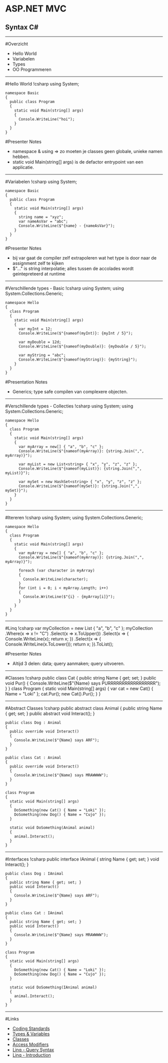 # ASP.NET MVC
## Syntax C# 
---
#Overzicht
- Hello World
- Variabelen
- Types
- OO Programmeren
---
#Hello World
    !csharp
    using System;

    namespace Basic
    {
      public class Program
      {
        static void Main(string[] args)
        {
          Console.WriteLine("hoi");
        }
      }
    }

#Presenter Notes
- namespace & using => zo moeten je classes geen globale, unieke namen hebben.
- static void Main(string[] args) is de defactor entrypoint van een applicatie.

---
#Variabelen 
    !csharp
    using System;

    namespace Basic
    {
      public class Program
      {
        static void Main(string[] args)
        {
          string name = "xyz";
          var nameAsVar = "abc";
          Console.WriteLine($"{name} - {nameAsVar}");
        }
      }
    }

#Presenter Notes
- bij var gaat de compiler zelf extrapoleren wat het type is door naar de assignment zelf te kijken
- $"..." is string interpolatie; alles tussen de accolades wordt geintepreteerd at runtime
---
#Verschillende types - Basic
    !csharp
    using System;
    using System.Collections.Generic;

    namespace Hello
    {
      class Program
      {
        static void Main(string[] args)
        {
          var myInt = 12;
          Console.WriteLine($"{nameof(myInt)}: {myInt / 5}");

          var myDouble = 12d;
          Console.WriteLine($"{nameof(myDouble)}: {myDouble / 5}");

          var myString = "abc";
          Console.WriteLine($"{nameof(myString)}: {myString}");
        }
      }
    }

#Presentation Notes
- Generics; type safe compilen van complexere objecten.

---
#Verschillende types - Collecties
    !csharp
    using System;
    using System.Collections.Generic;

    namespace Hello
    {
      class Program
      {
        static void Main(string[] args)
        {
          var myArray = new[] { "a", "b", "c" };
          Console.WriteLine($"{nameof(myArray)}: {string.Join(",", myArray)}");

          var myList = new List<string> { "x", "y", "z", "z" };
          Console.WriteLine($"{nameof(myList)}: {string.Join(",", myList)}");

          var mySet = new HashSet<string> { "x", "y", "z", "z" };
          Console.WriteLine($"{nameof(mySet)}: {string.Join(",", mySet)}");
        }
      }
    }

---
#Itereren
    !csharp
    using System;
    using System.Collections.Generic;

    namespace Hello
    {
      class Program
      {
        static void Main(string[] args)
        {
          var myArray = new[] { "a", "b", "c" };
          Console.WriteLine($"{nameof(myArray)}: {string.Join(",", myArray)}");

          foreach (var character in myArray)
          {
            Console.WriteLine(character);
          }
          for (int i = 0; i < myArray.Length; i++)
          {
            Console.WriteLine($"{i} - {myArray[i]}");
          }
        }
      }
    }

---
#Linq
    !csharp
    var myCollection = new List<string> { "a", "b", "c" };
    myCollection
    .Where(x => x !=  "C")
    .Select(x => x.ToUpper())
    .Select(x =>
    {
      Console.WriteLine(x);
      return x;
    })
    .Select(x =>
    {
      Console.WriteLine(x.ToLower());
      return x;
    }).ToList();

#Presenter Notes
- Altijd 3 delen: data; query aanmaken; query uitvoeren.

---
#Classes
    !csharp
    public class Cat
    {
      public string Name { get; set; }
      public void Pur()
      {
        Console.WriteLine($"{Name} says PURRRRRRRRRRRRRRRRR");
      }
    }
    class Program
    {
      static void Main(string[] args)
      {
        var cat = new Cat() { Name = "Loki" };
        cat.Pur();
        new Cat().Pur();
      }
    }

---
#Abstract Classes
    !csharp
    public abstract class Animal
    {
      public string Name { get; set; }
      public abstract void Interact();
    }

    public class Dog : Animal
    {
      public override void Interact()
      {
        Console.WriteLine($"{Name} says ARF");
      }
    }
  
    public class Cat : Animal
    {
      public override void Interact()
      {
        Console.WriteLine($"{Name} says MRAWWWW");
      }
    }

    class Program
    {
      static void Main(string[] args)
      {
        DoSomething(new Cat() { Name = "Loki" });
        DoSomething(new Dog() { Name = "Cujo" });
      }

      static void DoSomething(Animal animal) 
      {
        animal.Interact();
      }
    }

---
#Interfaces
    !csharp
    public interface IAnimal
    {
      string Name { get; set; }
      void Interact();
    }

    public class Dog : IAnimal
    {
      public string Name { get; set; }
      public void Interact()
      {
        Console.WriteLine($"{Name} says ARF");
      }
    }

    public class Cat : IAnimal
    {
      public string Name { get; set; }
      public void Interact()
      {
        Console.WriteLine($"{Name} says MRAWWWW");
      }
    }

    class Program
    {
      static void Main(string[] args)
      {
        DoSomething(new Cat() { Name = "Loki" });
        DoSomething(new Dog() { Name = "Cujo" });
      }

      static void DoSomething(IAnimal animal)
      {
        animal.Interact();
      }
    }

---
#Links
- [Coding Standards](https://github.com/ktaranov/naming-convention/blob/master/C%23%20Coding%20Standards%20and%20Naming%20Conventions.md)
- [Types & Variables](https://docs.microsoft.com/en-us/dotnet/csharp/tour-of-csharp/types-and-variables)
- [Classes](https://docs.microsoft.com/en-us/dotnet/csharp/programming-guide/classes-and-structs/classes)
- [Access Modifiers](https://docs.microsoft.com/en-us/dotnet/csharp/language-reference/keywords/access-modifiers)
- [Linq - Query Syntax](https://docs.microsoft.com/en-us/dotnet/csharp/programming-guide/concepts/linq/query-syntax-and-method-syntax-in-linq)
- [Linq - Introduction](https://docs.microsoft.com/en-us/dotnet/csharp/programming-guide/concepts/linq/introduction-to-linq-queries)